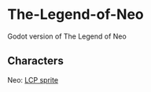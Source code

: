 # The-Legend-of-Neo
Godot version of The Legend of Neo


## Characters
Neo: [LCP sprite](https://sanderfrenken.github.io/Universal-LPC-Spritesheet-Character-Generator/#?body=Body_color_light&head=Human_male_light&shadow=Shadow_shadow&legs=Pants_black&hair=Bedhead_black&neck=Necktie_gray&clothes=Longsleeve_red&jacket=Collared_coat_tan&shoes=Shoes_black)
